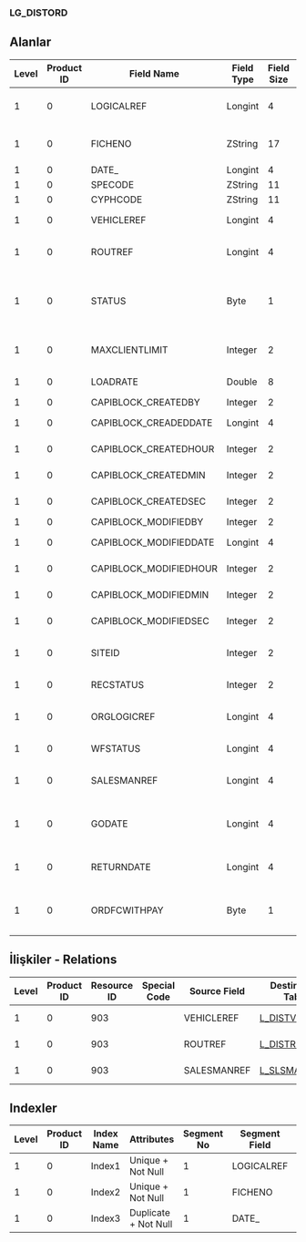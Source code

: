 ### LG_DISTORD

## Alanlar

**Level**|**Product ID**|**Field Name**|**Field Type**|**Field Size**|**Field Offset**|**Türkçe Açıklama**|**Expression**
-----|-----|-----|-----|-----|-----|-----|-----
1|0|LOGICALREF|Longint|4|0|Dağıtım Emri Log. Ref.|Distribution Order Logical Reference
1|0|FICHENO|ZString|17|4|Dağıtım Emri Fiş Numarası|Distribution Order Voucher Number
1|0|DATE_|Longint|4|21|Tarih|Date
1|0|SPECODE|ZString|11|25|Özel Kod|Aux. Code
1|0|CYPHCODE|ZString|11|36|Yetki Kodu|Auth. Code
1|0|VEHICLEREF|Longint|4|47|Araç ref.|Vehicle Reference
1|0|ROUTREF|Longint|4|51|Dağıtım Rotası Ref.|Distribution Route Reference
1|0|STATUS|Byte|1|55|Durumu ;0 Öneri;1 Sevk Edilebilir;2 Sevk Edildi|Status ;0 Proposal;1 Sevk Edilebilir;2 Sevk Edildi
1|0|MAXCLIENTLIMIT|Integer|2|56|Azami Müşteri Limiti|Maximum Customer Limit
1|0|LOADRATE|Double|8|58|Yükleme  Oranı|Load Rate
1|0|CAPIBLOCK_CREATEDBY|Integer|2|66|Oluşturan|Created By
1|0|CAPIBLOCK_CREADEDDATE|Longint|4|68|Oluşturulma Tarihi|Created Date
1|0|CAPIBLOCK_CREATEDHOUR|Integer|2|72|Oluşturulma Saati|Created Hour
1|0|CAPIBLOCK_CREATEDMIN|Integer|2|74|Oluşturulma Dakikası|Created Minute
1|0|CAPIBLOCK_CREATEDSEC|Integer|2|76|Oluşturulma Saniyesi|Created Second
1|0|CAPIBLOCK_MODIFIEDBY|Integer|2|78|Değiştiren|Modified By
1|0|CAPIBLOCK_MODIFIEDDATE|Longint|4|80|Değiştirilme Tarihi|Modified Date
1|0|CAPIBLOCK_MODIFIEDHOUR|Integer|2|84|Değiştirilme Saati|Modified Hour
1|0|CAPIBLOCK_MODIFIEDMIN|Integer|2|86|Değiştirilme Dakikası|Modified Minute
1|0|CAPIBLOCK_MODIFIEDSEC|Integer|2|88|Değiştirilme Saniyesi|Modified Second
1|0|SITEID|Integer|2|90|Veri Merkezi|Data Processing Site
1|0|RECSTATUS|Integer|2|92|Kayıt Durumu|Record Status
1|0|ORGLOGICREF|Longint|4|94|Orijinal Kayıt Log. Ref.|Original Record Logical Reference
1|0|WFSTATUS|Longint|4|98|Kullanımda Değil|Not In Use
1|0|SALESMANREF|Longint|4|102|Satış Temsilcisi Referansı|Sales Representative Reference
1|0|GODATE|Longint|4|106|Dağıtım aracı başlangıç tarihi|Vehicle Distribution Start Date
1|0|RETURNDATE|Longint|4|110|Dağıtım aracı iade tarihi|Vehicle Distribution Return Date
1|0|ORDFCWITHPAY|Byte|1|114||Collect on delivery order slip has been transferred.

## İlişkiler - Relations
**Level**|**Product ID**|**Resource ID**|**Special Code**|**Source Field**|**Destination Table**|**Destination Field**|**Relation Type**|**Extra Condition**
-----|-----|-----|-----|-----|-----|-----|-----|-----
1|0|903||VEHICLEREF|[L_DISTVEHICLE](../L_DISTVEHICLE "L_DISTVEHICLE")|LOGICALREF|one-to-one|
1|0|903||ROUTREF|[L_DISTROUTING](../L_DISTROUTING "L_DISTROUTING")|LOGICALREF|one-to-one|
1|0|903||SALESMANREF|[L_SLSMAN](../L_SLSMAN "L_SLSMAN")|LOGICALREF|one-to-one|

## Indexler
**Level**|**Product ID**|**Index Name**|**Attributes**|**Segment No**|**Segment Field**|**Sense**
-----|-----|-----|-----|-----|-----|-----
1|0|Index1|Unique + Not Null|1|LOGICALREF|Ascending
1|0|Index2|Unique + Not Null|1|FICHENO|Ascending
1|0|Index3|Duplicate + Not Null|1|DATE_|Ascending
